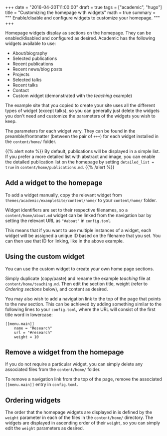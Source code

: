 +++
date = "2016-04-20T11:00:00"
draft = true
tags = ["academic", "hugo"]
title = "Customizing the homepage with widgets"
math = true
summary = """
Enable/disable and configure widgets to customize your homepage.
"""
+++

Homepage widgets display as sections on the homepage. They can be enabled/disabled and configured as desired. Academic has the following widgets available to use:

- About/biography
- Selected publications
- Recent publications
- Recent news/blog posts
- Projects
- Selected talks
- Recent talks
- Contact
- Custom widget (demonstrated with the *teaching* example)

The example site that you copied to create your site uses all the different types of widget (except talks), so you can generally just delete the widgets you don't need and customize the parameters of the widgets you wish to keep.

The parameters for each widget vary. They can be found in the preamble/frontmatter (between the pair of `+++`) for each widget installed in the `content/home/` folder.

{{% alert note %}}
By default, publications will be displayed in a simple list. If you prefer a more detailed list with abstract and image, you can enable the detailed publication list on the homepage by setting `detailed_list = true` in `content/home/publications.md`.
{{% /alert %}}

## Add a widget to the homepage

To add a widget manually, copy the relevant widget from `themes/academic/exampleSite/content/home/` to your `content/home/` folder. 

Widget identifiers are set to their respective filenames, so a `content/home/about.md` widget can be linked from the navigation bar by setting the relevant URL as `"#about"` in `config.toml`.

This means that if you want to use multiple instances of a widget, each widget will be assigned a unique ID based on the filename that you set. You can then use that ID for linking, like in the above example.

## Using the custom widget

You can use the custom widget to create your own home page sections.

Simply duplicate (copy/paste) and rename the example *teaching* file at `content/home/teaching.md`. Then edit the section title, weight (refer to *Ordering sections* below), and content as desired.

You may also wish to add a navigation link to the top of the page that points to the new section. This can be achieved by adding something similar to the following lines to your `config.toml`, where the URL will consist of the first title word in lowercase:

    [[menu.main]]
        name = "Research"
        url = "#research"
        weight = 10

## Remove a widget from the homepage

If you do not require a particular widget, you can simply delete any associated files from the `content/home/` folder.

To remove a navigation link from the top of the page, remove the associated `[[menu.main]]` entry in `config.toml`.

## Ordering widgets

The order that the homepage widgets are displayed in is defined by the `weight` parameter in each of the files in the `content/home/` directory. The widgets are displayed in ascending order of their `weight`, so you can simply edit the `weight` parameters as desired.
